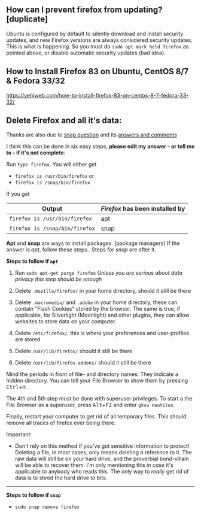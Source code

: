 ## How can I prevent firefox from updating? [duplicate] ##

Ubuntu is configured by default to silently download and install security updates, and new Firefox versions are always considered security updates. This is what is happening. So you must do `sudo apt-mark hold firefox` as pointed above, or disable automatic security updates (bad idea).

## How to Install Firefox 83 on Ubuntu, CentOS 8/7 & Fedora 33/32 ##

https://yehiweb.com/how-to-install-firefox-83-on-centos-8-7-fedora-33-32/

## Delete Firefox and all it's data: ## 
Thanks are also due to [snap question][1] and its [answers and comments][2]

I think this can be done in six easy steps, **please edit my answer - or tell me to - if it's not complete**: 
 
 Run `type firefox`.  You will either get 

 - `firefox is /usr/bin/firefox` or 
 - `firefox is /snap/bin/firefox`

If you get   

| Output                   | *Firefox* has been installed by |
| --------                     | -------------- |
| `firefox is /usr/bin/firefox`| apt          |
| `firefox is /snap/bin/firefox`   | snap            |

**Apt** and **snap** are ways to install packages. (package managers)
If the answer is *apt*, follow these steps . Steps for *snap* are after it.

**Steps to follow if `apt`**

 1. Run `sudo apt-get purge firefox`  _Unless you are serious about data privacy this step should be enough_

 2. Delete `.mozilla/firefox/` in your home directory, should it still be there

 3. Delete `.macromedia/` and `.adobe` in your home directory, these can contain "Flash Cookies" stored by the browser. The same is true, if applicable, for Silverlight (Moonlight) and other plugins, they can allow websites to store data on your computer.

 4. Delete `/etc/firefox/`, this is where your preferences and user-profiles are stored

 5. Delete `/usr/lib/firefox/` should it still be there

 6. Delete `/usr/lib/firefox-addons/` should it still be there

Mind the periods in front of file- and directory names: They indicate a hidden directory. You can tell your File Browser to show them by pressing <kbd>Ctrl</kbd>+<kbd>H</kbd>.

The 4th and 5th step must be done with superuser privileges. To start a the File Browser as a superuser, press <kbd>Alt</kbd>+<kbd>F2</kbd> and enter `gksu nautilus`. 

Finally, restart your computer to get rid of all temporary files. This should remove all traces of firefox ever being there.

Important:

 - Don't rely on this method if you've got sensitive information to protect! Deleting a file, in most cases, only means deleting a reference to it. The raw data will still be on your hard drive, and the proverbial bond-villain will be able to recover them. I'm only mentioning this *in case* it's applicable to anybody who reads this. The only way to *really* get rid of data is to shred the hard drive to bits.

-----
**Steps to follow if `snap`**

- `sudo snap remove firefox`


  [1]: https://askubuntu.com/q/1204337/707756
  [2]: https://askubuntu.com/a/1204350/707756
